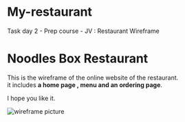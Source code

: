 # My-restaurant
Task day 2 - Prep course - JV : Restaurant Wireframe  

# Noodles Box Restaurant  
This is the wireframe of the online website of the restaurant.   
it includes **a home page , menu and an ordering page**.   

I hope you like it. 

![wireframe picture](https://scontent.famm7-1.fna.fbcdn.net/v/t1.15752-9/271659945_291982922910454_2045120349106477268_n.jpg?_nc_cat=102&ccb=1-5&_nc_sid=ae9488&_nc_ohc=S-U85s_bSqMAX8vuOd5&_nc_ht=scontent.famm7-1.fna&oh=03_AVIW9RjlCOLJFelrOdVvZUten6JmuJELa-WhbLf4QOOQ8Q&oe=6209C592)  